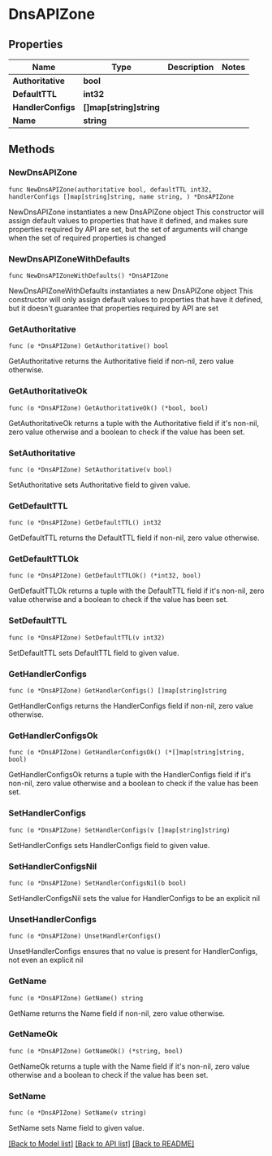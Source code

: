 # DnsAPIZone

## Properties

Name | Type | Description | Notes
------------ | ------------- | ------------- | -------------
**Authoritative** | **bool** |  | 
**DefaultTTL** | **int32** |  | 
**HandlerConfigs** | **[]map[string]string** |  | 
**Name** | **string** |  | 

## Methods

### NewDnsAPIZone

`func NewDnsAPIZone(authoritative bool, defaultTTL int32, handlerConfigs []map[string]string, name string, ) *DnsAPIZone`

NewDnsAPIZone instantiates a new DnsAPIZone object
This constructor will assign default values to properties that have it defined,
and makes sure properties required by API are set, but the set of arguments
will change when the set of required properties is changed

### NewDnsAPIZoneWithDefaults

`func NewDnsAPIZoneWithDefaults() *DnsAPIZone`

NewDnsAPIZoneWithDefaults instantiates a new DnsAPIZone object
This constructor will only assign default values to properties that have it defined,
but it doesn't guarantee that properties required by API are set

### GetAuthoritative

`func (o *DnsAPIZone) GetAuthoritative() bool`

GetAuthoritative returns the Authoritative field if non-nil, zero value otherwise.

### GetAuthoritativeOk

`func (o *DnsAPIZone) GetAuthoritativeOk() (*bool, bool)`

GetAuthoritativeOk returns a tuple with the Authoritative field if it's non-nil, zero value otherwise
and a boolean to check if the value has been set.

### SetAuthoritative

`func (o *DnsAPIZone) SetAuthoritative(v bool)`

SetAuthoritative sets Authoritative field to given value.


### GetDefaultTTL

`func (o *DnsAPIZone) GetDefaultTTL() int32`

GetDefaultTTL returns the DefaultTTL field if non-nil, zero value otherwise.

### GetDefaultTTLOk

`func (o *DnsAPIZone) GetDefaultTTLOk() (*int32, bool)`

GetDefaultTTLOk returns a tuple with the DefaultTTL field if it's non-nil, zero value otherwise
and a boolean to check if the value has been set.

### SetDefaultTTL

`func (o *DnsAPIZone) SetDefaultTTL(v int32)`

SetDefaultTTL sets DefaultTTL field to given value.


### GetHandlerConfigs

`func (o *DnsAPIZone) GetHandlerConfigs() []map[string]string`

GetHandlerConfigs returns the HandlerConfigs field if non-nil, zero value otherwise.

### GetHandlerConfigsOk

`func (o *DnsAPIZone) GetHandlerConfigsOk() (*[]map[string]string, bool)`

GetHandlerConfigsOk returns a tuple with the HandlerConfigs field if it's non-nil, zero value otherwise
and a boolean to check if the value has been set.

### SetHandlerConfigs

`func (o *DnsAPIZone) SetHandlerConfigs(v []map[string]string)`

SetHandlerConfigs sets HandlerConfigs field to given value.


### SetHandlerConfigsNil

`func (o *DnsAPIZone) SetHandlerConfigsNil(b bool)`

 SetHandlerConfigsNil sets the value for HandlerConfigs to be an explicit nil

### UnsetHandlerConfigs
`func (o *DnsAPIZone) UnsetHandlerConfigs()`

UnsetHandlerConfigs ensures that no value is present for HandlerConfigs, not even an explicit nil
### GetName

`func (o *DnsAPIZone) GetName() string`

GetName returns the Name field if non-nil, zero value otherwise.

### GetNameOk

`func (o *DnsAPIZone) GetNameOk() (*string, bool)`

GetNameOk returns a tuple with the Name field if it's non-nil, zero value otherwise
and a boolean to check if the value has been set.

### SetName

`func (o *DnsAPIZone) SetName(v string)`

SetName sets Name field to given value.



[[Back to Model list]](../README.md#documentation-for-models) [[Back to API list]](../README.md#documentation-for-api-endpoints) [[Back to README]](../README.md)


